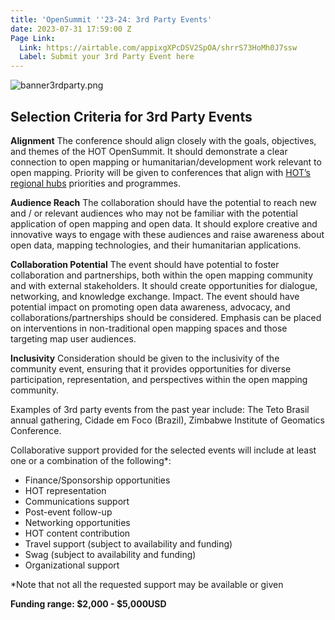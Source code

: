 ```yaml
---
title: 'OpenSummit ''23-24: 3rd Party Events'
date: 2023-07-31 17:59:00 Z
Page Link:
  Link: https://airtable.com/appixgXPcDSV2SpOA/shrrS73HoMh0J7ssw
  Label: Submit your 3rd Party Event here
---
```


![banner3rdparty.png](https://cdn.hotosm.org/website/banner3rdparty.png)

## Selection Criteria for 3rd Party Events

**Alignment**
The conference should align closely with the goals, objectives, and themes of the HOT OpenSummit. It should demonstrate a clear connection to open mapping or humanitarian/development work relevant to open mapping. Priority will be given to conferences that align with [HOT’s regional hubs](https://www.hotosm.org/hubs/) priorities and programmes.

**Audience Reach**
The collaboration should have the potential to reach new and / or relevant audiences who may not be familiar with the potential application of open mapping and open data. It should explore creative and innovative ways to engage with these audiences and raise awareness about open data, mapping technologies, and their humanitarian applications.

**Collaboration Potential**
The event should have potential to foster collaboration and partnerships, both within the open mapping community and with external stakeholders. It should create opportunities for dialogue, networking, and knowledge exchange.
Impact. The event should have potential impact on promoting open data awareness, advocacy, and collaborations/partnerships should be considered. Emphasis can be placed on interventions in non-traditional open mapping spaces and those targeting map user audiences.

**Inclusivity**
Consideration should be given to the inclusivity of the community event, ensuring that it provides opportunities for diverse participation, representation, and perspectives within the open mapping community.


Examples of 3rd party events from the past year include: The Teto Brasil annual gathering,  Cidade em Foco (Brazil), Zimbabwe Institute of Geomatics Conference.

Collaborative support provided for the selected events will include at least one or a combination of the following*: 
* Finance/Sponsorship opportunities
* HOT representation
* Communications support
* Post-event follow-up
* Networking opportunities
* HOT content contribution
* Travel support (subject to availability and funding)
* Swag (subject to availability and funding)
* Organizational support

*Note that not all the requested support may be available or given

**Funding range: $2,000 - $5,000USD**